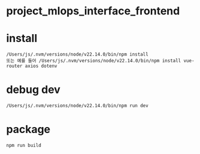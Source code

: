 # project_mlops_interface_frontend

# install
```
/Users/js/.nvm/versions/node/v22.14.0/bin/npm install
또는 예를 들어 /Users/js/.nvm/versions/node/v22.14.0/bin/npm install vue-router axios dotenv
```

# debug dev
```
/Users/js/.nvm/versions/node/v22.14.0/bin/npm run dev
```


# package
```sh
npm run build
```
